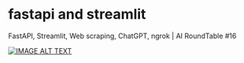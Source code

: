 # fastapi and streamlit
FastAPI, Streamlit, Web scraping, ChatGPT, ngrok | AI RoundTable #16

[![IMAGE ALT TEXT](https://i.ytimg.com/vi_webp/_zSIsT7Ah5I/maxresdefault.webp)](https://www.youtube.com/embed/_zSIsT7Ah5I "FastAPI, Streamlit, Web scraping, ChatGPT, ngrok | AI RoundTable #16")


